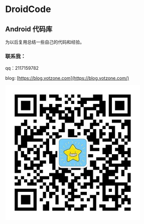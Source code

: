 # DroidCode
## Android 代码库

为以后复用总结一些自己的代码和经验。




### 联系我：

qq：2117159782

blog: [https://blog.votzone.com](https://blog.votzone.com/)


![联系我](assets/wxgzh.jpg)